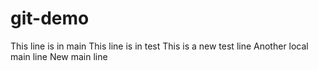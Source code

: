 # git-demo

This line is in main
This line is in test
This is a new test line
Another local main line
New main line
